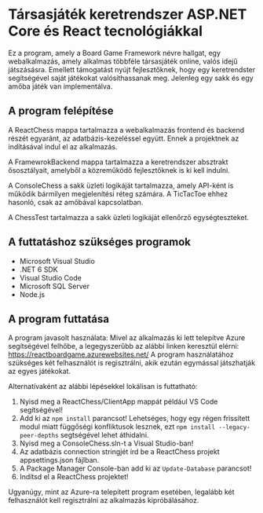 # Társasjáték keretrendszer ASP.NET Core és React tecnológiákkal

Ez a program, amely a Board Game Framework névre hallgat, egy webalkalmazás, amely alkalmas többféle társasjáték online, valós idejű játszásásra. Emellett támogatást nyújt fejlesztőknek, hogy egy keretrendster segítségével saját játékokat valósíthassanak meg. Jelenleg egy sakk és egy amőba játék van implementálva.

## A program felépítése

A ReactChess mappa tartalmazza a webalkalmazás frontend és backend részét egyaránt, az adatbázis-kezeléssel együtt. Ennek a projektnek az indításával indul el az alkalmazás. 

A FramewrokBackend mappa tartalmazza a keretrendszer absztrakt ősosztályait, amelyből a közreműködő fejlesztőknek is ki kell indulni.

A ConsoleChess a sakk üzleti logikáját tartalmazza, amely API-ként is működik bármilyen megjelenítési réteg számára. A TicTacToe ehhez hasonló, csak az amőbával kapcsolatban.

A ChessTest tartalmazza a sakk üzleti logikáját ellenőrző egységteszteket.

## A futtatáshoz szükséges programok

- Microsoft Visual Studio
- .NET 6 SDK
- Visual Studio Code
- Microsoft SQL Server
- Node.js


## A program futtatása

A program javasolt használata: Mivel az alkalmazás ki lett telepítve Azure segítségével felhőbe, a legegyszerűbb az alábbi linken keresztül elérni: https://reactboardgame.azurewebsites.net/ 
A program használatához szükséges két felhasználót is regisztrálni, akik ezután egymással játszhatják az egyes játékokat.

Alternatívaként az alábbi lépésekkel lokálisan is futtatható:

1. Nyisd meg a ReactChess/ClientApp mappát például VS Code segítségével!
2. Add ki az `npm install` parancsot! Lehetséges, hogy egy régen frissített modul miatt függőségi konfliktusok lesznek, ezt `npm install --legacy-peer-depths` segtségével lehet áthidalni.
3. Nyisd meg a ConsoleChess.sln-t a Visual Studio-ban!
4. Az adatbázis connection stringjét írd be a ReactChess projekt appsettings.json fájlban.
5. A Package Manager Console-ban add ki az `Update-Database` parancsot!
6. Indítsd el a ReactChess projektet!

Ugyanúgy, mint az Azure-ra telepített program esetében, legalább két felhasználót kell regisztrálni az alkalmazás kipróbálásához.
